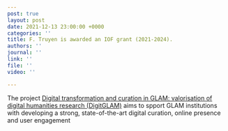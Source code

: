 ```yaml
---
post: true
layout: post
date: 2021-12-13 23:00:00 +0000
categories: ''
title: F. Truyen is awarded an IOF grant (2021-2024).
authors: ''
journal: ''
link: ''
file: ''
video: ''

---
```

The project [Digital transformation and curation in GLAM: valorisation of digital humanities research (DigitGLAM)](https://www.arts.kuleuven.be/digitglam) aims to spport GLAM institutions with developing a strong, state-of-the-art digital curation, online presence and user engagement